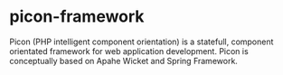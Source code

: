 # picon-framework
Picon (PHP intelligent component orientation) is a statefull, component orientated framework for web application development. Picon is conceptually based on Apahe Wicket and Spring Framework. 
